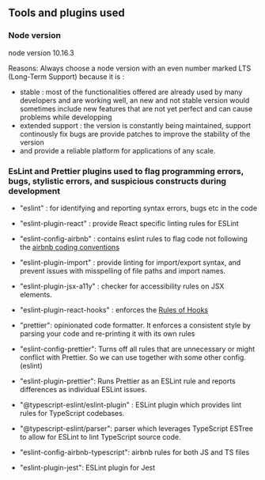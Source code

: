 ## Tools and plugins used

### Node version 
node version 10.16.3

Reasons: 
Always choose a node version with an even number marked LTS (Long-Term Support) because it is :
* stable : most of the functionalities offered are already used by many developers and are working well, 
an new and not stable version would sometimes include new features that are not yet perfect and can cause problems while developping
*  extended support : the version is constantly being maintained, 
support continously fix bugs are provide patches to improve the stability of the version
* and provide a reliable platform for applications of any scale.

### EsLint and Prettier plugins used to flag programming errors, bugs, stylistic errors, and suspicious constructs during development
* "eslint" : for identifying and reporting syntax errors, bugs etc in the code 
* "eslint-plugin-react" : provide React specific linting rules for ESLint
* "eslint-config-airbnb" : contains eslint rules to flag code not following the [airbnb coding conventions](https://github.com/airbnb/javascript/tree/master/react)
* "eslint-plugin-import" : provide linting for import/export syntax, and prevent issues with misspelling of file paths and import names.
* "eslint-plugin-jsx-a11y" : checker for accessibility rules on JSX elements.
* "eslint-plugin-react-hooks" : enforces the [Rules of Hooks](https://reactjs.org/docs/hooks-rules.html)

* "prettier": opinionated code formatter. It enforces a consistent style by parsing your code and re-printing it with its own rules
* "eslint-config-prettier": Turns off all rules that are unnecessary or might conflict with Prettier. So we can use together with some other config. (eslint)
* "eslint-plugin-prettier": Runs Prettier as an ESLint rule and reports differences as individual ESLint issues.
* "@typescript-eslint/eslint-plugin" : ESLint plugin which provides lint rules for TypeScript codebases.
* "@typescript-eslint/parser": parser which leverages TypeScript ESTree to allow for ESLint to lint TypeScript source code.

* "eslint-config-airbnb-typescript": airbnb rules for both JS and TS files
* "eslint-plugin-jest": ESLint plugin for Jest